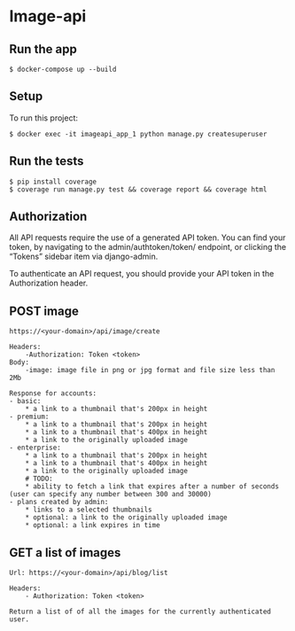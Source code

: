 # Image-api


## Run the app 
```
$ docker-compose up --build
```
## Setup
To run this project:
```
$ docker exec -it imageapi_app_1 python manage.py createsuperuser
```

## Run the tests
```
$ pip install coverage 
$ coverage run manage.py test && coverage report && coverage html
```

## Authorization
All API requests require the use of a generated API token. You can find your token, by navigating to the admin/authtoken/token/ endpoint, or clicking the “Tokens” sidebar item via django-admin.

To authenticate an API request, you should provide your API token in the Authorization header.

## POST image 
    https://<your-domain>/api/image/create

    Headers: 
        -Authorization: Token <token>
    Body: 
        -image: image file in png or jpg format and file size less than 2Mb 

    Response for accounts:
    - basic: 
        * a link to a thumbnail that's 200px in height
    - premium: 
        * a link to a thumbnail that's 200px in height
        * a link to a thumbnail that's 400px in height
        * a link to the originally uploaded image
    - enterprise: 
        * a link to a thumbnail that's 200px in height
        * a link to a thumbnail that's 400px in height
        * a link to the originally uploaded image
        # TODO:
        * ability to fetch a link that expires after a number of seconds (user can specify any number between 300 and 30000)
    - plans created by admin:
        * links to a selected thumbnails  
        * optional: a link to the originally uploaded image 
        * optional: a link expires in time
    
## GET a list of images  
    Url: https://<your-domain>/api/blog/list
    
    Headers: 
        - Authorization: Token <token>
    
    Return a list of of all the images for the currently authenticated user.